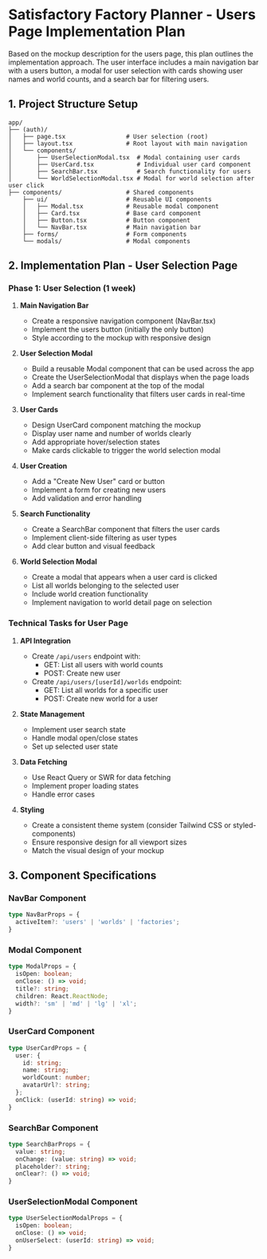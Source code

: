 # Satisfactory Factory Planner - Users Page Implementation Plan

Based on the mockup description for the users page, this plan outlines the implementation approach. The user interface includes a main navigation bar with a users button, a modal for user selection with cards showing user names and world counts, and a search bar for filtering users.

## 1. Project Structure Setup

```
app/
├── (auth)/
│   ├── page.tsx                 # User selection (root)
│   ├── layout.tsx               # Root layout with main navigation
│   └── components/
│       ├── UserSelectionModal.tsx  # Modal containing user cards
│       ├── UserCard.tsx            # Individual user card component
│       ├── SearchBar.tsx           # Search functionality for users
│       └── WorldSelectionModal.tsx # Modal for world selection after user click
├── components/                  # Shared components
    ├── ui/                      # Reusable UI components
    │   ├── Modal.tsx            # Reusable modal component
    │   ├── Card.tsx             # Base card component
    │   ├── Button.tsx           # Button component
    │   └── NavBar.tsx           # Main navigation bar
    ├── forms/                   # Form components
    └── modals/                  # Modal components
```

## 2. Implementation Plan - User Selection Page

### Phase 1: User Selection (1 week)

1. **Main Navigation Bar**
   - Create a responsive navigation component (NavBar.tsx)
   - Implement the users button (initially the only button)
   - Style according to the mockup with responsive design

2. **User Selection Modal**
   - Build a reusable Modal component that can be used across the app
   - Create the UserSelectionModal that displays when the page loads
   - Add a search bar component at the top of the modal
   - Implement search functionality that filters user cards in real-time

3. **User Cards**
   - Design UserCard component matching the mockup
   - Display user name and number of worlds clearly
   - Add appropriate hover/selection states
   - Make cards clickable to trigger the world selection modal

4. **User Creation**
   - Add a "Create New User" card or button
   - Implement a form for creating new users
   - Add validation and error handling

5. **Search Functionality**
   - Create a SearchBar component that filters the user cards
   - Implement client-side filtering as user types
   - Add clear button and visual feedback

6. **World Selection Modal**
   - Create a modal that appears when a user card is clicked
   - List all worlds belonging to the selected user
   - Include world creation functionality
   - Implement navigation to world detail page on selection

### Technical Tasks for User Page

1. **API Integration**
   - Create `/api/users` endpoint with:
     - GET: List all users with world counts
     - POST: Create new user
   - Create `/api/users/[userId]/worlds` endpoint:
     - GET: List all worlds for a specific user
     - POST: Create new world for a user

2. **State Management**
   - Implement user search state
   - Handle modal open/close states
   - Set up selected user state

3. **Data Fetching**
   - Use React Query or SWR for data fetching
   - Implement proper loading states
   - Handle error cases

4. **Styling**
   - Create a consistent theme system (consider Tailwind CSS or styled-components)
   - Ensure responsive design for all viewport sizes
   - Match the visual design of your mockup

## 3. Component Specifications

### NavBar Component

```typescript
type NavBarProps = {
  activeItem?: 'users' | 'worlds' | 'factories';
}
```

### Modal Component

```typescript
type ModalProps = {
  isOpen: boolean;
  onClose: () => void;
  title?: string;
  children: React.ReactNode;
  width?: 'sm' | 'md' | 'lg' | 'xl';
}
```

### UserCard Component

```typescript
type UserCardProps = {
  user: {
    id: string;
    name: string;
    worldCount: number;
    avatarUrl?: string;
  };
  onClick: (userId: string) => void;
}
```

### SearchBar Component

```typescript
type SearchBarProps = {
  value: string;
  onChange: (value: string) => void;
  placeholder?: string;
  onClear?: () => void;
}
```

### UserSelectionModal Component

```typescript
type UserSelectionModalProps = {
  isOpen: boolean;
  onClose: () => void;
  onUserSelect: (userId: string) => void;
}
```